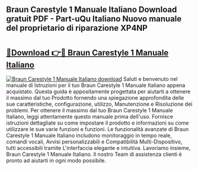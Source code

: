 ## Braun Carestyle 1 Manuale Italiano Download gratuit PDF - Part-uQu Italiano Nuovo manuale del proprietario di riparazione XP4NP

# <h2><a href="http://dfgvpr3.blite.top/?on=Braun+Carestyle+1+Manuale+Italiano">🔗Download 👉🔴 Braun Carestyle 1 Manuale Italiano</a></h2>

[![Braun Carestyle 1 Manuale Italiano download](https://i.imgur.com/lujVjoI.png)](http://dfgvpr3.blite.top/?on=Braun+Carestyle+1+Manuale+Italiano)
Saluti e benvenuto nel manuale di Istruzioni per il tuo Braun Carestyle 1 Manuale Italiano appena acquistato. Questa guida è appositamente progettata per aiutarti a ottenere il massimo dal tuo Prodotto fornendo una spiegazione approfondita delle sue caratteristiche, configurazione, utilizzo, Manutenzione e Risoluzione dei problemi. Per ottenere il massimo dal tuo Braun Carestyle 1 Manuale Italiano, leggi attentamente questo manuale prima dell'uso. Fornisce istruzioni dettagliate su come impostare il prodotto e informazioni su come utilizzare le sue varie funzioni e funzioni. Le funzionalità avanzate di Braun Carestyle 1 Manuale Italiano includono monitoraggio in tempo reale, comandi vocali, Avvisi personalizzabili e Compatibilità Multi-Dispositivo, tutti accessibili tramite L'interfaccia elegante e intuitiva. Lavoriamo insieme, Braun Carestyle 1 Manuale Italiano. Il nostro Team di assistenza clienti è pronto ad aiutarti in ogni modo possibile.

